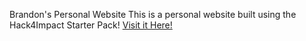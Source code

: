 Brandon's Personal Website
This is a personal website built using the Hack4Impact Starter Pack!
[Visit it Here!](https://bdon101.github.io)
